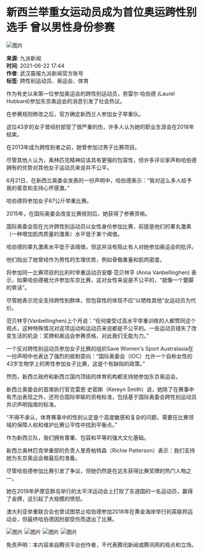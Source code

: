 # 新西兰举重女运动员成为首位奥运跨性别选手 曾以男性身份参赛

![图片](https://inews.gtimg.com/newsapp_bt/0/0122113249149_5991/0)

**来源**: 九派新闻  
**时间**: 2021-06-22 17:44  
**作者**: 武汉晨报九派新闻官方账号  
**标签**: 跨性别运动员、奥运会、体育  

作为有史以来第一位参加奥运会的跨性别运动员，劳雷尔·哈伯德 (Laurel Hubbard)参加东京奥运会的消息引发了社会热议。

在参赛规则修改之后，官方确定新西兰人参加女子举重队。

这位43岁的女子曾经肘部受了很严重的伤，许多人认为她的职业生涯会在2018年结束。

在2013年成为跨性别者之前，她曾参加过男子比赛项目。

尽管其他人认为，奥林匹克精神应该具有更强的包容性，但许多评论家声称哈伯德拥有的优势对其他女子运动员来说并不公平。

6月21日，在新西兰奥委会发表的一份声明中，哈伯德表示：“我对这么多人给予我的善意和支持心怀感激。”

哈伯德将参加女子87公斤举重比赛。

2015年，在国际奥委会改变比赛规则后，她获得了参赛资格。

国际奥委会现在允许跨性别运动员以女性身份参加比赛，前提是他们的睾丸激素（一种增加肌肉质量的激素）水平低于某个阈值。

哈伯德的睾丸激素水平低于该阈值，但这并没有阻止有人对她参加奥运会的批评。

他们指出了她曾经作为男性的生理优势，例如骨骼重量和肌肉密度。

将参加同一比赛项目的比利时举重运动员安娜·范贝林亨 (Anna Vanbellinghen) 表示，如果哈伯德被允许参加东京比赛，这对女性来说是不公平的，“就像一个蹩脚的笑话”。

尽管她表示完全支持跨性别群体，但包容性的体现不应“以牺牲其他”女运动员为代价。

范贝林亨(Vanbellinghen)上个月说：“任何接受过高水平举重训练的人都赞同这个观点，这种特殊情况对这项运动和运动员来说都是不公平的。一些运动员错失了改变生活的机会：奖牌和奥运会参赛资格，对此我们无能为力。”

一个反对跨性别运动员参加女子比赛的组织Save Women's Sport Australasia在一份声明中也表达了强烈的抵制意向：“国际奥委会（IOC）允许一个自称女性的43岁生物学上的男性参加女子比赛，这是个有缺陷的政策。”

然而，新西兰政府和新西兰国内顶级的体育机构都支持她参加东京奥运会。

新西兰奥委会的首席执行官克雷恩·史密斯（Kereyn Smith）说，她除了在赛事中有杰出表现之外，还符合国际举联的资格标准，包括基于国际奥委会跨性别运动员共识声明指南的标准。

“不得不承认，体育赛事中的性别认定是个高度敏感和复杂的问题，需要在比赛领域的保障人权和维护比赛公平性中找到平衡点。” 

作为新西兰队，我们拥有尊重、包容和平等的强大文化基础。

新西兰奥林匹克举重部的负责人里奇帕特森（Richie Patterson）表示：我们支持她为东京奥运会做最后的准备。

尽管哈伯德参加比赛引发了争议，但她仍然是在远东获得比赛奖牌的热门人物之一。

她在2019年萨摩亚群岛举行的太平洋运动会上打败了东道国的一名运动员，赢得了金牌，这引起了大规模的愤怒。

澳大利亚举重联合会也曾试图禁止哈伯德参加2018年在黄金海岸举行的英联邦运动会，但最终哈伯德因肘部受伤而退出了比赛。

![图片](http://inews.gtimg.com/newsapp_bt/0/13683373183/641)
![图片](http://inews.gtimg.com/newsapp_bt/0/13683375284/641)
![图片](http://inews.gtimg.com/newsapp_bt/0/13683376757/641)
![图片](http://inews.gtimg.com/newsapp_bt/0/13683380620/641)

免责声明：本内容来自腾讯平台创作者，不代表腾讯新闻或腾讯网的观点和立场。
<!-- tcd_original_link https://news.qq.com/rain/a/20210622A099L200 -->
